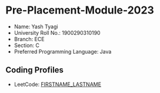 # Pre-Placement-Module-2023

- Name: Yash Tyagi
- University Roll No.: 1900290310190
- Branch: ECE
- Section: C
- Preferred Programming Language: Java

## Coding Profiles
- LeetCode: [FIRSTNAME_LASTNAME](https://leetcode.com/yashtyagi_2001/)

